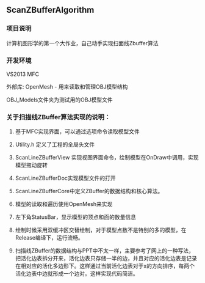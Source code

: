 ## ScanZBufferAlgorithm

### 项目说明

计算机图形学的第一个大作业，自己动手实现扫面线Zbuffer算法

### 开发环境

VS2013 MFC

外部库: OpenMesh - 用来读取和管理OBJ模型结构

OBJ_Models文件夹为测试用的OBJ模型文件

### 关于扫描线ZBuffer算法实现的说明：

1. 基于MFC实现界面，可以通过选项命令读取模型文件

2. Utility.h 定义了工程的全局头文件

3. ScanLineZBufferView 实现视图界面命令，绘制模型在OnDraw中调用，实现模型拖动旋转

4. ScanLineZBufferDoc实现模型文件的打开

5. ScanLineZBufferCore中定义ZBuffer的数据结构和核心算法。

6. 模型的读取和遍历使用OpenMesh来实现

7. 左下角StatusBar，显示模型的顶点和面的数量信息

8. 绘制时候采用双缓冲区交替绘制，对于模型点数不是特别的多的模型，在Release编译下，运行流畅。

9. 扫描线ZBuffer的数据结构与PPT中不太一样，主要参考了网上的一种写法，把活化边表拆分开来，活化边表只存储一半的边，并且对应的活化边表是记录在相对应的活化多边形下。这样通过当前活化边表对于x的方向排序，每两个活化边表中边就形成一个边对。这样实现代码简洁。